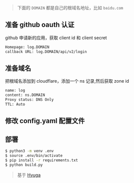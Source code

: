 > 下面的 `DOMAIN` 都是自己的根域名地址，比如 `baidu.com`

## 准备 github oauth 认证
github 申请新的应用，获取 client id 和 client secret
```bash
Homepage: log.DOMAIN
callback URL: log.DOMAIN/api/v2/login
```

## 准备域名
把根域名添加到 cloudflare，添加一个 ns 记录,然后获取 zone id
```bash
name: log
content: ns.DOMAIN
Proxy status: DNS Only
TTL: Auto
```

## 修改 config.yaml 配置文件

## 部署
```bash
$ python3 -m venv .env
$ source .env/bin/activate
$ pip install -r requirements.txt
$ python build.py
```

> 基于 [Hyuga](https://github.com/ac0d3r/Hyuga/)